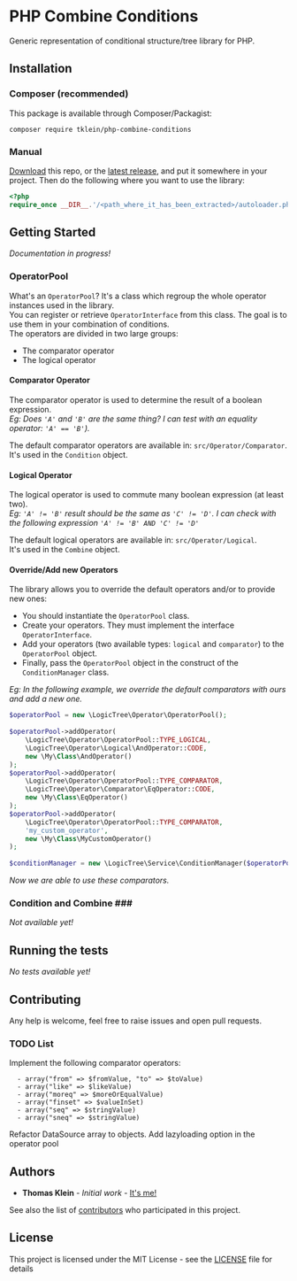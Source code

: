 # PHP Combine Conditions

Generic representation of conditional structure/tree library for PHP.

## Installation

### Composer (recommended)

This package is available through Composer/Packagist:

```
composer require tklein/php-combine-conditions
```

### Manual

[Download](https://github.com/thomas-blackbird/php-combine-conditions/zipball/master) this repo,
or the [latest release](https://github.com/thomas-blackbird/php-combine-conditions/releases),
and put it somewhere in your project. Then do the following where you want to use the library:

```php
<?php
require_once __DIR__.'/<path_where_it_has_been_extracted>/autoloader.php';
```

## Getting Started

*Documentation in progress!*

### OperatorPool ###

What's an `OperatorPool`? It's a class which regroup the whole operator instances used in the library.  
You can register or retrieve `OperatorInterface` from this class. The goal is to use them in your combination of conditions.  
The operators are divided in two large groups:

- The comparator operator
- The logical operator

#### Comparator Operator ####

The comparator operator is used to determine the result of a boolean expression.  
*Eg: Does `'A'` and `'B'` are the same thing? I can test with an equality operator: `'A' == 'B'`).*

The default comparator operators are available in: `src/Operator/Comparator`.  
It's used in the `Condition` object.

#### Logical Operator ####

The logical operator is used to commute many boolean expression (at least two).  
*Eg: `'A' != 'B'` result should be the same as `'C' != 'D'`. I can check with the following expression `'A' != 'B' AND 'C' != 'D'`*

The default logical operators are available in: `src/Operator/Logical`.  
It's used in the `Combine` object.

#### Override/Add new Operators ####

The library allows you to override the default operators and/or to provide new ones:  

- You should instantiate the `OperatorPool` class.
- Create your operators. They must implement the interface `OperatorInterface`.
- Add your operators (two available types: `logical` and `comparator`) to the `OperatorPool` object. 
- Finally, pass the `OperatorPool` object in the construct of the `ConditionManager` class.

*Eg: In the following example, we override the default comparators with ours and add a new one.*
```php
$operatorPool = new \LogicTree\Operator\OperatorPool();
  
$operatorPool->addOperator(
    \LogicTree\Operator\OperatorPool::TYPE_LOGICAL,
    \LogicTree\Operator\Logical\AndOperator::CODE,
    new \My\Class\AndOperator()
);
$operatorPool->addOperator(
    \LogicTree\Operator\OperatorPool::TYPE_COMPARATOR,
    \LogicTree\Operator\Comparator\EqOperator::CODE,
    new \My\Class\EqOperator()
);
$operatorPool->addOperator(
    \LogicTree\Operator\OperatorPool::TYPE_COMPARATOR,
    'my_custom_operator',
    new \My\Class\MyCustomOperator()
);
  
$conditionManager = new \LogicTree\Service\ConditionManager($operatorPool);
```
*Now we are able to use these comparators.*

### Condition and Combine ###

*Not available yet!*

## Running the tests

*No tests available yet!*

## Contributing

Any help is welcome, feel free to raise issues and open pull requests.

### TODO List

Implement the following comparator operators:

      - array("from" => $fromValue, "to" => $toValue)
      - array("like" => $likeValue)
      - array("moreq" => $moreOrEqualValue)
      - array("finset" => $valueInSet)
      - array("seq" => $stringValue)
      - array("sneq" => $stringValue)

Refactor DataSource array to objects.
Add lazyloading option in the operator pool

## Authors

* **Thomas Klein** - *Initial work* - [It's me!](https://github.com/thomas-blackbird)

See also the list of [contributors](https://github.com/thomas-blackbird/php-combine-conditions/contributors) who participated in this project.

## License

This project is licensed under the MIT License - see the [LICENSE](LICENSE) file for details
